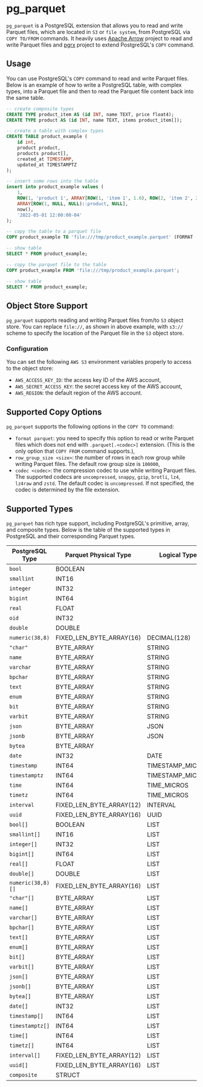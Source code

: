# pg_parquet
`pg_parquet` is a PostgreSQL extension that allows you to read and write Parquet files, which are located in `S3` or `file system`, from PostgreSQL via `COPY TO/FROM` commands. It heavily uses [Apache Arrow](https://arrow.apache.org/rust/arrow/) project to read and write Parquet files and [pgrx](https://github.com/pgcentralfoundation/pgrx) project to extend PostgreSQL's `COPY` command.

## Usage
You can use PostgreSQL's `COPY` command to read and write Parquet files. Below is an example of how to write a PostgreSQL table, with complex types, into a Parquet file and then to read the Parquet file content back into the same table.

```sql
-- create composite types
CREATE TYPE product_item AS (id INT, name TEXT, price float4);
CREATE TYPE product AS (id INT, name TEXT, items product_item[]);

-- create a table with complex types
CREATE TABLE product_example (
    id int,
    product product,
    products product[],
    created_at TIMESTAMP,
    updated_at TIMESTAMPTZ
);

-- insert some rows into the table
insert into product_example values (
    1,
    ROW(1, 'product 1', ARRAY[ROW(1, 'item 1', 1.0), ROW(2, 'item 2', 2.0), NULL]::product_item[])::product,
    ARRAY[ROW(1, NULL, NULL)::product, NULL],
    now(),
    '2022-05-01 12:00:00-04'
);

-- copy the table to a parquet file
COPY product_example TO 'file:///tmp/product_example.parquet' (FORMAT 'parquet', CODEC 'gzip');

-- show table
SELECT * FROM product_example;

-- copy the parquet file to the table
COPY product_example FROM 'file:///tmp/product_example.parquet';

-- show table
SELECT * FROM product_example;
```

## Object Store Support
`pg_parquet` supports reading and writing Parquet files from/to `S3` object store. You can replace `file://`, as shown in above example, with `s3://` scheme to specify the location of the Parquet file in the `S3` object store.

### Configuration
You can set the following `AWS S3` environment variables properly to access to the object store:
- `AWS_ACCESS_KEY_ID`: the access key ID of the AWS account,
- `AWS_SECRET_ACCESS_KEY`: the secret access key of the AWS account,
- `AWS_REGION`: the default region of the AWS account.

## Supported Copy Options
`pg_parquet` supports the following options in the `COPY TO` command:
- `format parquet`: you need to specify this option to read or write Parquet files which does not end with `.parquet[.<codec>]` extension. (This is the only option that `COPY FROM` command supports.),
- `row_group_size <size>`: the number of rows in each row group while writing Parquet files. The default row group size is `100000`,
- `codec <codec>`: the compression codec to use while writing Parquet files. The supported codecs are `uncompressed`, `snappy`, `gzip`, `brotli`, `lz4`, `lz4raw` and `zstd`. The default codec is `uncompressed`. If not specified, the codec is determined by the file extension.

## Supported Types
`pg_parquet` has rich type support, including PostgreSQL's primitive, array, and composite types. Below is the table of the supported types in PostgreSQL and their corresponding Parquet types.

| PostgreSQL Type   | Parquet Physical Type     | Logical Type     |
|-------------------|---------------------------|------------------|
| `bool`            | BOOLEAN                   |                  |
| `smallint`        | INT16                     |                  |
| `integer`         | INT32                     |                  |
| `bigint`          | INT64                     |                  |
| `real`            | FLOAT                     |                  |
| `oid`             | INT32                     |                  |
| `double`          | DOUBLE                    |                  |
| `numeric(38,8)`   | FIXED_LEN_BYTE_ARRAY(16)  | DECIMAL(128)     |
| `"char"`          | BYTE_ARRAY                | STRING           |
| `name`            | BYTE_ARRAY                | STRING           |
| `varchar`         | BYTE_ARRAY                | STRING           |
| `bpchar`          | BYTE_ARRAY                | STRING           |
| `text`            | BYTE_ARRAY                | STRING           |
| `enum`            | BYTE_ARRAY                | STRING           |
| `bit`             | BYTE_ARRAY                | STRING           |
| `varbit`          | BYTE_ARRAY                | STRING           |
| `json`            | BYTE_ARRAY                | JSON             |
| `jsonb`           | BYTE_ARRAY                | JSON             |
| `bytea`           | BYTE_ARRAY                |                  |
| `date`            | INT32                     | DATE             |
| `timestamp`       | INT64                     | TIMESTAMP_MICROS |
| `timestamptz`     | INT64                     | TIMESTAMP_MICROS |
| `time`            | INT64                     | TIME_MICROS      |
| `timetz`          | INT64                     | TIME_MICROS      |
| `interval`        | FIXED_LEN_BYTE_ARRAY(12)  | INTERVAL         |
| `uuid`            | FIXED_LEN_BYTE_ARRAY(16)  | UUID             |
| `bool[]`          | BOOLEAN                   | LIST             |
| `smallint[]`      | INT16                     | LIST             |
| `integer[]`       | INT32                     | LIST             |
| `bigint[]`        | INT64                     | LIST             |
| `real[]`          | FLOAT                     | LIST             |
| `double[]`        | DOUBLE                    | LIST             |
| `numeric(38,8)[]` | FIXED_LEN_BYTE_ARRAY(16)  | LIST             |
| `"char"[]`        | BYTE_ARRAY                | LIST             |
| `name[]`          | BYTE_ARRAY                | LIST             |
| `varchar[]`       | BYTE_ARRAY                | LIST             |
| `bpchar[]`        | BYTE_ARRAY                | LIST             |
| `text[]`          | BYTE_ARRAY                | LIST             |
| `enum[]`          | BYTE_ARRAY                | LIST             |
| `bit[]`           | BYTE_ARRAY                | LIST             |
| `varbit[]`        | BYTE_ARRAY                | LIST             |
| `json[]`          | BYTE_ARRAY                | LIST             |
| `jsonb[]`         | BYTE_ARRAY                | LIST             |
| `bytea[]`         | BYTE_ARRAY                | LIST             |
| `date[]`          | INT32                     | LIST             |
| `timestamp[]`     | INT64                     | LIST             |
| `timestamptz[]`   | INT64                     | LIST             |
| `time[]`          | INT64                     | LIST             |
| `timetz[]`        | INT64                     | LIST             |
| `interval[]`      | FIXED_LEN_BYTE_ARRAY(12)  | LIST             |
| `uuid[]`          | FIXED_LEN_BYTE_ARRAY(16)  | LIST             |
| `composite`       | STRUCT                    |                  |
